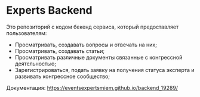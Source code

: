 # Experts Backend
Это репозиторий с кодом бекенд сервиса, который предоставляет пользователям:
*	Просматривать, создавать вопросы и отвечать на них;
*   Просматривать, создавать статьи;
*   Просматривать различные документы связанные с конгрессной деятельностью;
*   Зарегистрироваться, подать заявку на получения статуса эксперта и развивать конгрессное сообщество;

Документация: https://eventsexpertsmiem.github.io/backend_19289/